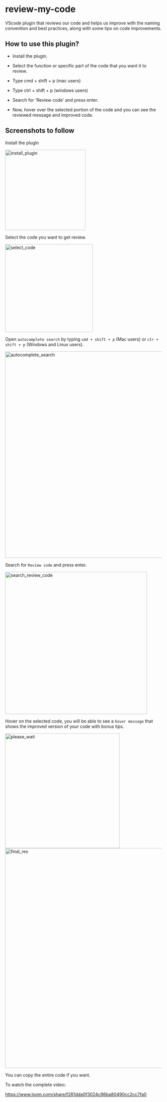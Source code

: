 # review-my-code
VScode plugin that reviews our code and helps us improve with the naming convention and best practices, along with some tips on code improvements.

## How to use this plugin?

- Install the plugin.

- Select the function or specific part of the code that you want it to review.
- Type cmd + shift + p (mac users)
- Type ctrl + shift + p (windows users)
- Search for 'Review code' and press enter.
- Now, hover over the selected portion of the code and you can see the reviewed message and improved code.


## Screenshots to follow

 Install the plugin
 
 <img width="258" alt="install_plugin" src="https://user-images.githubusercontent.com/72138429/219941208-63f5606f-532f-4180-8af4-1b15b91df5bd.png">


 Select the code you want to get review.
 
 <img width="282" alt="select_code" src="https://user-images.githubusercontent.com/72138429/219941234-9132cd40-822e-44a0-b881-818589f14c9a.png">

 Open `autocomplete search` by typing `cmd + shift + p` (Mac users) or `ctr + shift + p` (Windows and Linux users).
 
 <img width="662" alt="autocomplete_search" src="https://user-images.githubusercontent.com/72138429/219941288-ce3c2663-0261-4573-9e69-56f96c157815.png">

 Search for `Review code` and press enter.
 
<img width="456" alt="search_review_code" src="https://user-images.githubusercontent.com/72138429/219941312-a8d15212-964d-4453-8bb7-0fa5776e3420.png">

 Hover on the selected code, you will be able to see a `hover message` that shows the improved version of your code with bonus tips.
 
 <img width="368" alt="please_wait" src="https://user-images.githubusercontent.com/72138429/219941379-92f988e3-f011-45af-b1e7-b78d1c34321f.png">
<img width="705" alt="final_res" src="https://user-images.githubusercontent.com/72138429/219941386-e7ee0995-40fe-4e9b-a067-3949a405fc0f.png">


 You can copy the entire code if you want.
 
 To watch the complete video: 
 
 https://www.loom.com/share/f281dda0f3024c96ba80490cc2cc7fa0
